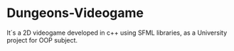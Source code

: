 # Dungeons-Videogame
It´s a 2D videogame developed in c++ using SFML libraries, as a University project for OOP subject.

